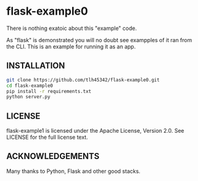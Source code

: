 # flask-example0

There is nothing exatoic about this "example" code.

As "flask" is demonstrated you will no doubt see exampples of it ran from the CLI.  This is an example for running it as an app.

## INSTALLATION

```bash
git clone https://github.com/tlh45342/flask-example0.git
cd flask-example0
pip install -r requirements.txt
python server.py
```

## LICENSE

flask-example1 is licensed under the Apache License, Version 2.0. See LICENSE for the full license text.

## ACKNOWLEDGEMENTS

Many thanks to Python, Flask and other good stacks.
